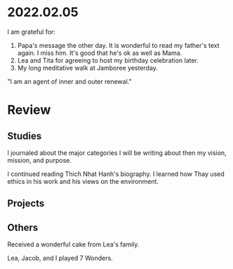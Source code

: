 # 2022.02.05

I am grateful for:

1. Papa's message the other day. It is wonderful to read my father's text again. I miss him. It's good that he's ok as well as Mama.
2. Lea and Tita for agreeing to host my birthday celebration later.
3. My long meditative walk at Jamboree yesterday.

"I am an agent of inner and outer renewal."

# Review

## Studies

I journaled about the major categories I will be writing about then my vision, mission, and purpose.

I continued reading Thich Nhat Hanh's biography. I learned how Thay used ethics in his work and his views on the environment.

## Projects

## Others

Received a wonderful cake from Lea's family.

Lea, Jacob, and I played 7 Wonders.

